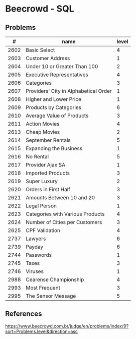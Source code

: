 # Beecrowd - SQL

## Problems

| #    | name                                   | level | 
|------|----------------------------------------|-------|
| 2602 | Basic Select		                    | 4     | 
| 2603 | Customer Address		                | 1     | 
| 2604 | Under 10 or Greater Than 100	        | 2     | 
| 2605 | Executive Representatives		        | 4     | 
| 2606 | Categories			                    | 3     | 
| 2607 | Providers' City in Alphabetical Order  | 1     | 
| 2608 | Higher and Lower Price		            | 1     | 
| 2609 | Products by Categories		            | 6     | 
| 2610 | Average Value of Products		        | 3     | 
| 2611 | Action Movies			                | 4     | 
| 2613 | Cheap Movies			                | 2     | 
| 2614 | September Rentals		                | 5     | 
| 2615 | Expanding the Business	                | 1     | 
| 2616 | No Rental			                    | 5     | 
| 2617 | Provider Ajax SA		                | 1     | 
| 2618 | Imported Products		                | 3     | 
| 2619 | Super Luxury	                        | 2     | 
| 2620 | Orders in First Half		            | 3     | 
| 2621 | Amounts Between 10 and 20	            | 3     | 
| 2622 | Legal Person			                | 1     | 
| 2623 | Categories with Various Products		| 4     | 
| 2624 | Number of Cities per Customers	        | 3     | 
| 2625 | CPF Validation	                        | 4     | 
| 2737 | Lawyers			                    | 6     | 
| 2739 | Payday			                    | 6     | 
| 2744 | Passwords	                            | 1     | 
| 2745 | Taxes	                                | 3     | 
| 2746 | Viruses	                            | 1     | 
| 2988 | Cearense Championship	                | 4     | 
| 2993 | Most Frequent	                        | 3     |
| 2995 | The Sensor Message	                | 5     |


## References
https://www.beecrowd.com.br/judge/en/problems/index/9?sort=Problems.level&direction=asc